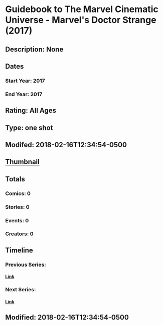 # Guidebook to The Marvel Cinematic Universe - Marvel's Doctor Strange (2017)
## Description: None
## Dates
### Start Year: 2017
### End Year: 2017
## Rating: All Ages
## Type: one shot
## Modifed: 2018-02-16T12:34:54-0500
## [Thumbnail](http://i.annihil.us/u/prod/marvel/i/mg/e/10/5a87163548349.jpg)
## Totals
### Comics: 0
### Stories: 0
### Events: 0
### Creators: 0
## Timeline
### Previous Series: 
#### [Link]()
### Next Series: 
#### [Link]()
## Modified: 2018-02-16T12:34:54-0500